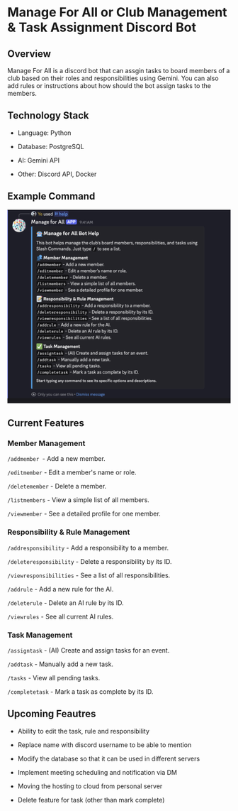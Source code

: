 # Manage For All or Club Management & Task Assignment Discord Bot

## Overview

Manage For All is a discord bot that can assgin tasks to board members of a club based on their roles and responsibilities using Gemini. You can also add rules or instructions about how should the bot assign tasks to the members.

## Technology Stack

- Language: Python

- Database: PostgreSQL

- AI: Gemini API

- Other: Discord API, Docker

## Example Command

![help command image](./imgs/img1.png)

## Current Features

### Member Management

`/addmember `- Add a new member.

`/editmember` - Edit a member's name or role.

`/deletemember` - Delete a member.

`/listmembers` - View a simple list of all members.

`/viewmember` - See a detailed profile for one member.

### Responsibility & Rule Management

`/addresponsibility` - Add a responsibility to a member.

`/deleteresponsibility` - Delete a responsibility by its ID.

`/viewresponsibilities` - See a list of all responsibilities.

`/addrule` - Add a new rule for the AI.

`/deleterule` - Delete an AI rule by its ID.

`/viewrules` - See all current AI rules.

### Task Management

`/assigntask` - (AI) Create and assign tasks for an event.

`/addtask` - Manually add a new task.

`/tasks` - View all pending tasks.

`/completetask` - Mark a task as complete by its ID.

## Upcoming Feautres

- Ability to edit the task, rule and responsibility

- Replace name with discord username to be able to mention

- Modify the database so that it can be used in different servers

- Implement meeting scheduling and notification via DM

- Moving the hosting to cloud from personal server

- Delete feature for task (other than mark complete)
